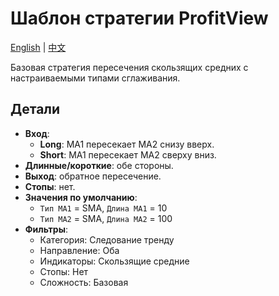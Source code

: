 # Шаблон стратегии ProfitView
[English](README.md) | [中文](README_cn.md)

Базовая стратегия пересечения скользящих средних с настраиваемыми типами сглаживания.

## Детали

- **Вход**:
  - **Long**: MA1 пересекает MA2 снизу вверх.
  - **Short**: MA1 пересекает MA2 сверху вниз.
- **Длинные/короткие**: обе стороны.
- **Выход**: обратное пересечение.
- **Стопы**: нет.
- **Значения по умолчанию**:
  - `Тип MA1` = SMA, `Длина MA1` = 10
  - `Тип MA2` = SMA, `Длина MA2` = 100
- **Фильтры**:
  - Категория: Следование тренду
  - Направление: Оба
  - Индикаторы: Скользящие средние
  - Стопы: Нет
  - Сложность: Базовая
